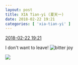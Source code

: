 ```yaml
---
layout: post
title: XIA Tian-yi (夏天一)
date: 2018-02-22 19:21
categories: [ 'xia-tian-yi' ]
---
```


<div class="weibo-info">
  <a href="https://weibo.com/6286030291/G4k5GvQC3">2018-02-22 19:21</a>
</div>

I don't want to leave! ![bitter joy](https://img.t.sinajs.cn/t4/appstyle/expression/ext/normal/2c/moren_yunbei_org.png)

<!-- more -->

<a href="https://wx3.sinaimg.cn/mw690/006RpxDlly1fopfzly8ryj30rv11213u.jpg">
  <img class="weibo-pic-preview" src="https://wx3.sinaimg.cn/orj360/006RpxDlly1fopfzly8ryj30rv11213u.jpg" />
</a>
